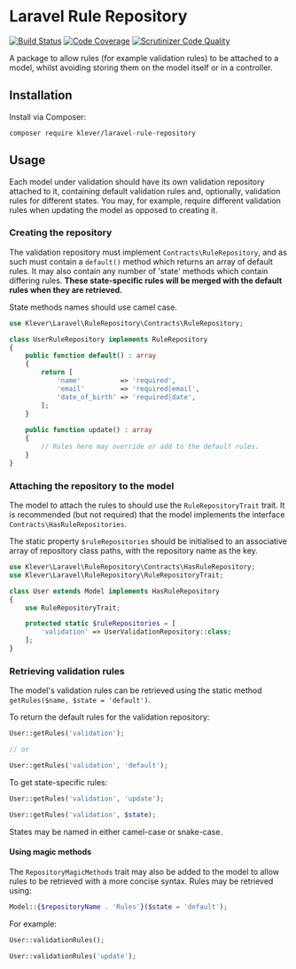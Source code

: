 # Laravel Rule Repository
[![Build Status](https://scrutinizer-ci.com/g/klever/laravel-rule-repository/badges/build.png?b=master)](https://scrutinizer-ci.com/g/klever/laravel-rule-repository/build-status/master)
[![Code Coverage](https://scrutinizer-ci.com/g/klever/laravel-rule-repository/badges/coverage.png?b=master)](https://scrutinizer-ci.com/g/klever/laravel-rule-repository/?branch=master)
[![Scrutinizer Code Quality](https://scrutinizer-ci.com/g/klever/laravel-rule-repository/badges/quality-score.png?b=master)](https://scrutinizer-ci.com/g/klever/laravel-rule-repository/?branch=master)

A package to allow rules (for example validation rules) to be attached to a model, whilst avoiding storing them on the model itself or in a controller.

## Installation
Install via Composer:
```
composer require klever/laravel-rule-repository
```

## Usage
Each model under validation should have its own validation repository attached to it, containing default validation rules and, optionally, validation rules for different states.
You may, for example, require different validation rules when updating the model as opposed to creating it.

### Creating the repository
The validation repository must implement `Contracts\RuleRepository`, and as such must contain a `default()` method which returns an array of default rules.
It may also contain any number of 'state' methods which contain differing rules.
**These state-specific rules will be merged with the default rules when they are retrieved.**

State methods names should use camel case.

```php
use Klever\Laravel\RuleRepository\Contracts\RuleRepository;

class UserRuleRepository implements RuleRepository
{
    public function default() : array
    {
        return [
            'name'          => 'required',
            'email'         => 'required|email',
            'date_of_birth' => 'required|date',
        ];
    }
    
    public function update() : array
    {
        // Rules here may override or add to the default rules.
    }
}
```

### Attaching the repository to the model
The model to attach the rules to should use the `RuleRepositoryTrait` trait. 
It is recommended (but not required) that the model implements the interface `Contracts\HasRuleRepositories`.

The static property `$ruleRepositories` should be initialised to an associative array of repository class paths, with the repository name as the key.
```php
use Klever\Laravel\RuleRepository\Contracts\HasRuleRepository;
use Klever\Laravel\RuleRepository\RuleRepositoryTrait;

class User extends Model implements HasRuleRepository
{
    use RuleRepositoryTrait;

    protected static $ruleRepositories = [
        'validation' => UserValidationRepository::class;
    ];
}
```

### Retrieving validation rules
The model's validation rules can be retrieved using the static method `getRules($name, $state = 'default')`.

To return the default rules for the validation repository:
```php
User::getRules('validation');

// or

User::getRules('validation', 'default');
```

To get state-specific rules:
```php
User::getRules('validation', 'update');

User::getRules('validation', $state);
```
States may be named in either camel-case or snake-case.

#### Using magic methods
The `RepositoryMagicMethods` trait may also be added to the model to allow rules to be retrieved with a more concise syntax.
Rules may be retrieved using:

```php
Model::{$repositoryName . 'Rules'}($state = 'default');
```

For example:

```php
User::validationRules();

User::validationRules('update');
```
